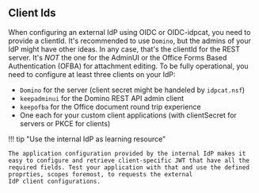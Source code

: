 ## Client Ids

When configuring an external IdP using OIDC or OIDC-idpcat, you need to provide a clientId. It's recommended to use `Domino`, but the admins of your IdP might have other ideas. In any case, that's the clientId for the REST server. It's _NOT_ the one for the AdminUI or the Office Forms Based Authentication (OFBA) for attachment editing. To be fully operational, you need to configure at least three clients on your IdP:

- `Domino` for the server (client secret might be handeled by `idpcat.nsf`)
- `keepadminui` for the Domino REST API admin client
- `keepofba` for the Office document round trip experience
- One each for your custom client applications (with clientSecret for servers or PKCE for clients)

!!! tip "Use the internal IdP as learning resource"

    The application configuration provided by the internal IdP makes it easy to configure and retrieve client-specific JWT that have all the required fields. Test your application with that and use the defined proprties, scopes foremost, to requests the external
    IdP client configurations.
